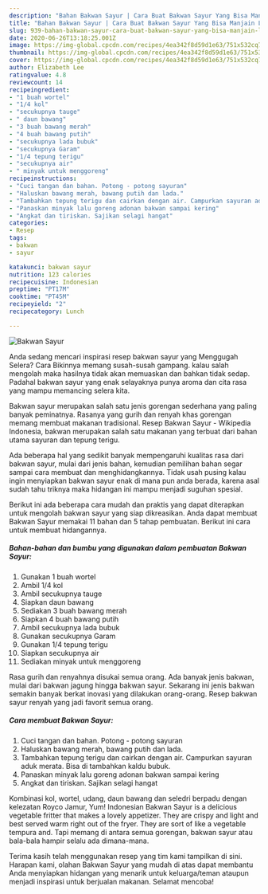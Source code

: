 ```yaml
---
description: "Bahan Bakwan Sayur | Cara Buat Bakwan Sayur Yang Bisa Manjain Lidah"
title: "Bahan Bakwan Sayur | Cara Buat Bakwan Sayur Yang Bisa Manjain Lidah"
slug: 939-bahan-bakwan-sayur-cara-buat-bakwan-sayur-yang-bisa-manjain-lidah
date: 2020-06-26T13:18:25.001Z
image: https://img-global.cpcdn.com/recipes/4ea342f8d59d1e63/751x532cq70/bakwan-sayur-foto-resep-utama.jpg
thumbnail: https://img-global.cpcdn.com/recipes/4ea342f8d59d1e63/751x532cq70/bakwan-sayur-foto-resep-utama.jpg
cover: https://img-global.cpcdn.com/recipes/4ea342f8d59d1e63/751x532cq70/bakwan-sayur-foto-resep-utama.jpg
author: Elizabeth Lee
ratingvalue: 4.8
reviewcount: 14
recipeingredient:
- "1 buah wortel"
- "1/4 kol"
- "secukupnya tauge"
- " daun bawang"
- "3 buah bawang merah"
- "4 buah bawang putih"
- "secukupnya lada bubuk"
- "secukupnya Garam"
- "1/4 tepung terigu"
- "secukupnya air"
- " minyak untuk menggoreng"
recipeinstructions:
- "Cuci tangan dan bahan. Potong - potong sayuran"
- "Haluskan bawang merah, bawang putih dan lada."
- "Tambahkan tepung terigu dan cairkan dengan air. Campurkan sayuran aduk merata. Bisa di tambahkan kaldu bubuk."
- "Panaskan minyak lalu goreng adonan bakwan sampai kering"
- "Angkat dan tiriskan. Sajikan selagi hangat"
categories:
- Resep
tags:
- bakwan
- sayur

katakunci: bakwan sayur 
nutrition: 123 calories
recipecuisine: Indonesian
preptime: "PT17M"
cooktime: "PT45M"
recipeyield: "2"
recipecategory: Lunch

---
```



![Bakwan Sayur](https://img-global.cpcdn.com/recipes/4ea342f8d59d1e63/751x532cq70/bakwan-sayur-foto-resep-utama.jpg)

Anda sedang mencari inspirasi resep bakwan sayur yang Menggugah Selera? Cara Bikinnya memang susah-susah gampang. kalau salah mengolah maka hasilnya tidak akan memuaskan dan bahkan tidak sedap. Padahal bakwan sayur yang enak selayaknya punya aroma dan cita rasa yang mampu memancing selera kita.

Bakwan sayur merupakan salah satu jenis gorengan sederhana yang paling banyak peminatnya. Rasanya yang gurih dan renyah khas gorengan memang membuat makanan tradisional. Resep Bakwan Sayur - Wikipedia Indonesia, bakwan merupakan salah satu makanan yang terbuat dari bahan utama sayuran dan tepung terigu.

Ada beberapa hal yang sedikit banyak mempengaruhi kualitas rasa dari bakwan sayur, mulai dari jenis bahan, kemudian pemilihan bahan segar sampai cara membuat dan menghidangkannya. Tidak usah pusing kalau ingin menyiapkan bakwan sayur enak di mana pun anda berada, karena asal sudah tahu triknya maka hidangan ini mampu menjadi suguhan spesial.


Berikut ini ada beberapa cara mudah dan praktis yang dapat diterapkan untuk mengolah bakwan sayur yang siap dikreasikan. Anda dapat membuat Bakwan Sayur memakai 11 bahan dan 5 tahap pembuatan. Berikut ini cara untuk membuat hidangannya.

<!--inarticleads1-->

##### Bahan-bahan dan bumbu yang digunakan dalam pembuatan Bakwan Sayur:

1. Gunakan 1 buah wortel
1. Ambil 1/4 kol
1. Ambil secukupnya tauge
1. Siapkan  daun bawang
1. Sediakan 3 buah bawang merah
1. Siapkan 4 buah bawang putih
1. Ambil secukupnya lada bubuk
1. Gunakan secukupnya Garam
1. Gunakan 1/4 tepung terigu
1. Siapkan secukupnya air
1. Sediakan  minyak untuk menggoreng


Rasa gurih dan renyahnya disukai semua orang. Ada banyak jenis bakwan, mulai dari bakwan jagung hingga bakwan sayur. Sekarang ini jenis bakwan semakin banyak berkat inovasi yang dilakukan orang-orang. Resep bakwan sayur renyah yang jadi favorit semua orang. 

<!--inarticleads2-->

##### Cara membuat Bakwan Sayur:

1. Cuci tangan dan bahan. Potong - potong sayuran
1. Haluskan bawang merah, bawang putih dan lada.
1. Tambahkan tepung terigu dan cairkan dengan air. Campurkan sayuran aduk merata. Bisa di tambahkan kaldu bubuk.
1. Panaskan minyak lalu goreng adonan bakwan sampai kering
1. Angkat dan tiriskan. Sajikan selagi hangat


Kombinasi kol, wortel, udang, daun bawang dan seledri berpadu dengan kelezatan Royco Jamur, Yum! Indonesian Bakwan Sayur is a delicious vegetable fritter that makes a lovely appetizer. They are crispy and light and best served warm right out of the fryer. They are sort of like a vegetable tempura and. Tapi memang di antara semua gorengan, bakwan sayur atau bala-bala hampir selalu ada dimana-mana. 

Terima kasih telah menggunakan resep yang tim kami tampilkan di sini. Harapan kami, olahan Bakwan Sayur yang mudah di atas dapat membantu Anda menyiapkan hidangan yang menarik untuk keluarga/teman ataupun menjadi inspirasi untuk berjualan makanan. Selamat mencoba!
